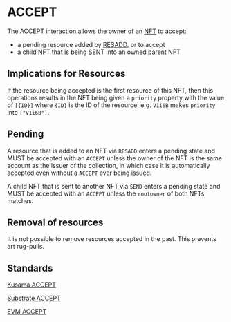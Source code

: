 # ACCEPT

The ACCEPT interaction allows the owner of an [NFT](../entities/nft.md) to accept:

- a pending resource added by [RESADD](resadd.md), or to accept
- a child NFT that is being [SENT](send.md) into an owned parent NFT

## Implications for Resources

If the resource being accepted is the first resource of this NFT, then this operations results in
the NFT being given a `priority` property with the value of `[{ID}]` where `{ID}` is the ID of the
resource, e.g. `V1i6B` makes `priority` into `["V1i6B"]`.

## Pending

A resource that is added to an NFT via `RESADD` enters a pending state and MUST be accepted with an
`ACCEPT` unless the owner of the NFT is the same account as the issuer of the collection, in which
case it is automatically accepted even without a `ACCEPT` ever being issued.

A child NFT that is sent to another NFT via `SEND` enters a pending state and MUST be accepted with
an `ACCEPT` unless the `rootowner` of both NFTs matches.

## Removal of resources

It is not possible to remove resources accepted in the past. This prevents art rug-pulls.

## Standards

[Kusama ACCEPT](../../kusama/interactions/accept.md)

[Substrate ACCEPT](../../substrate/interactions/accept.md)

[EVM ACCEPT](../../evm/interactions/accept.md)